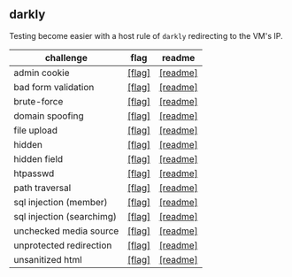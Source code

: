 ## darkly

Testing become easier with a host rule of `darkly` redirecting to the VM's IP.

| challenge | flag | readme |
| --- | --- | --- |
| admin cookie | [[flag]](<./admin cookie/flag>) | [[readme]](<./admin cookie/Ressources/README.md>) |
| bad form validation | [[flag]](<./bad form validation/flag>) | [[readme]](<./bad form validation/Ressources/README.md>) |
| brute-force | [[flag]](<./brute-force/flag>) | [[readme]](<./brute-force/Ressources/README.md>) |
| domain spoofing | [[flag]](<./domain spoofing/flag>) | [[readme]](<./domain spoofing/Ressources/README.md>) |
| file upload | [[flag]](<./file upload/flag>) | [[readme]](<./file upload/Ressources/README.md>) |
| hidden | [[flag]](<./hidden/flag>) | [[readme]](<./hidden/Ressources/README.md>) |
| hidden field | [[flag]](<./hidden field/flag>) | [[readme]](<./hidden field/Ressources/README.md>) |
| htpasswd | [[flag]](<./htpasswd/flag>) | [[readme]](<./htpasswd/Ressources/README.md>) |
| path traversal | [[flag]](<./path traversal/flag>) | [[readme]](<./path traversal/Ressources/README.md>) |
| sql injection (member) | [[flag]](<./sql injection (member)/flag>) | [[readme]](<./sql injection (member)/Ressources/README.md>) |
| sql injection (searchimg) | [[flag]](<./sql injection (searchimg)/flag>) | [[readme]](<./sql injection (searchimg)/Ressources/README.md>) |
| unchecked media source | [[flag]](<./unchecked media source/flag>) | [[readme]](<./unchecked media source/Ressources/README.md>) |
| unprotected redirection | [[flag]](<./unprotected redirection/flag>) | [[readme]](<./unprotected redirection/Ressources/README.md>) |
| unsanitized html | [[flag]](<./unsanitized html/flag>) | [[readme]](<./unsanitized html/Ressources/README.md>) |